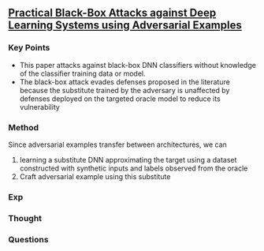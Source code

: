## [Practical Black-Box Attacks against Deep Learning Systems using Adversarial Examples](https://arxiv.org/abs/1602.02697)


### Key Points
- This paper attacks against black-box DNN classifiers without knowledge of the classifier training data or model.
- The black-box attack evades defenses proposed in the literature because the substitute trained by the adversary is unaffected by defenses deployed on
the targeted oracle model to reduce its vulnerability

### Method
Since adversarial examples transfer between architectures, we can 
1. learning a substitute DNN approximating the target using a dataset constructed with synthetic inputs and labels observed from the oracle
2. Craft adversarial example using this substitute


### Exp


### Thought


### Questions
